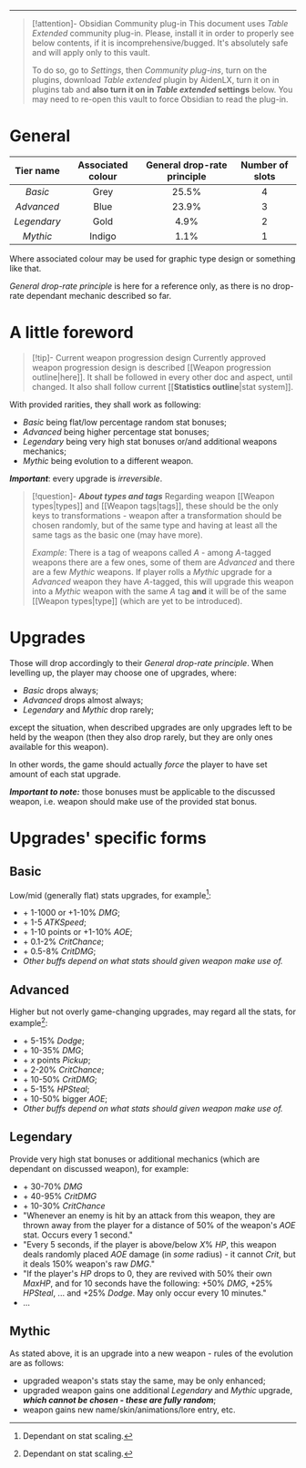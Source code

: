 ___

>[!attention]- Obsidian Community plug-in
>This document uses *Table Extended* community plug-in. Please, install it in order to properly see below contents, if it is incomprehensive/bugged. It's absolutely safe and will apply only to this vault. 
>
>To do so, go to *Settings*, then *Community plug-ins*, turn on the plugins, download *Table extended* plugin by AidenLX, turn it on in plugins tab and **also turn it on in *Table extended* settings** below. You may need to re-open this vault to force Obsidian to read the plug-in.
# General

| Tier name | Associated colour | General drop-rate principle | Number of slots |
| :---: | :---: | :---: | :---: |
| *Basic* | Grey | 25.5% | 4 |
| *Advanced* | Blue | 23.9% | 3 |
| *Legendary* | Gold | 4.9% | 2 |
| *Mythic* | Indigo | 1.1% | 1 |

Where associated colour may be used for graphic type design or something like that.

*General drop-rate principle* is here for a reference only, as there is no drop-rate dependant mechanic described so far.
# A little foreword

>[!tip]- Current weapon progression design
>Currently approved weapon progression design is described [[Weapon progression outline|here]]. It shall be followed in every other doc and aspect, until changed. It also shall follow current [[__Statistics outline__|stat system]].

 With provided rarities, they shall work as following:
- *Basic* being flat/low percentage random stat bonuses;
- *Advanced* being higher percentage stat bonuses;
- *Legendary* being very high stat bonuses or/and additional weapons mechanics;
- *Mythic* being evolution to a different weapon.

***Important***: every upgrade is *irreversible*.

>[!question]- ***About types and tags*** 
>Regarding weapon [[Weapon types|types]] and [[Weapon tags|tags]], these should be the only keys to transformations - weapon after a transformation should be chosen randomly, but of the same type and having at least all the same tags as the basic one (may have more). 
>
>*Example*:
>There is a tag of weapons called *A* - among *A*-tagged weapons there are a few ones, some of them are *Advanced* and there are a few *Mythic* weapons. If player rolls a *Mythic* upgrade for a *Advanced* weapon they have *A*-tagged, this will upgrade this weapon into a *Mythic* weapon with the same *A* tag **and** it will be of the same [[Weapon types|type]] (which are yet to be introduced).
# Upgrades

Those will drop accordingly to their *General drop-rate principle*. When levelling up, the player may choose one of upgrades, where: 
- *Basic* drops always; 
- *Advanced* drops almost always; 
- *Legendary* and *Mythic* drop rarely; 

except the situation, when described upgrades are only upgrades left to be held by the weapon (then they also drop rarely, but they are only ones available for this weapon). 

In other words, the game should actually *force* the player to have set amount of each stat upgrade.

***Important to note:*** those bonuses must be applicable to the discussed weapon, i.e. weapon should make use of the provided stat bonus.

# Upgrades' specific forms
## Basic

Low/mid (generally flat) stats upgrades, for example[^3]\:

- \+ 1-1000 or \+1-10% *DMG*;
- \+ 1-5 *ATKSpeed*;
- \+ 1-10 points or \+1-10% *AOE*;
- \+ 0.1-2% *CritChance*;
- \+ 0.5-8% *CritDMG*;
- *Other buffs depend on what stats should given weapon make use of.*

## Advanced

Higher but not overly game-changing upgrades, may regard all the stats, for example[^3]\:

- \+ 5-15% *Dodge*;
- \+ 10-35% *DMG*;
- \+ *x* points *Pickup*;
- \+ 2-20% *CritChance*;
- \+ 10-50% *CritDMG*;
- \+ 5-15% *HPSteal*;
- \+ 10-50% bigger *AOE*;
- *Other buffs depend on what stats should given weapon make use of.*

## Legendary

Provide very high stat bonuses or additional mechanics (which are dependant on discussed weapon), for example:

- \+ 30-70% *DMG*
- \+ 40-95% *CritDMG*
- \+ 10-30% *CritChance*
- "Whenever an enemy is hit by an attack from this weapon, they are thrown away from the player for a distance of 50% of the weapon's *AOE* stat. Occurs every 1 second."
- "Every 5 seconds, if the player is above/below *X*% *HP*, this weapon deals randomly placed *AOE* damage (in *some* radius) - it cannot *Crit*, but it deals 150% weapon's raw *DMG*."
- "If the player's *HP* drops to 0, they are revived with 50% their own *MaxHP*, and for 10 seconds have the following: +50% *DMG*, +25% *HPSteal*, ... and +25% *Dodge*. May only occur every 10 minutes."
- ...
## Mythic

As stated above, it is an upgrade into a new weapon - rules of the evolution are as follows:
- upgraded weapon's stats stay the same, may be only enhanced;
- upgraded weapon gains one additional *Legendary* and *Mythic* upgrade, ***which cannot be chosen - these are fully random***;
- weapon gains new name/skin/animations/lore entry, etc.

[^3]: Dependant on stat scaling.